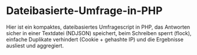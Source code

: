 # Dateibasierte-Umfrage-in-PHP
Hier ist ein kompaktes, dateibasiertes Umfragescript in PHP, das Antworten sicher in einer Textdatei (NDJSON) speichert, beim Schreiben sperrt (flock), einfache Duplikate verhindert (Cookie + gehashte IP) und die Ergebnisse ausliest und aggregiert.

